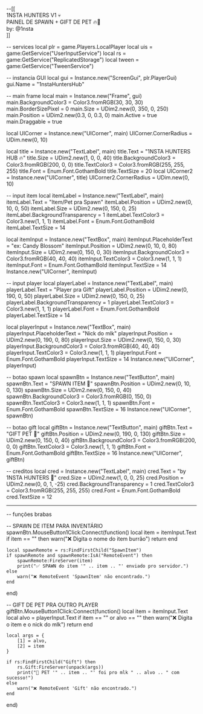 --[[  
1NSTA HUNTERS V1 💀  
PAINEL DE SPAWN + GIFT DE PET 🔥🚩  
by: @1nsta  
]]

-- services
local plr = game.Players.LocalPlayer
local uis = game:GetService("UserInputService")
local rs = game:GetService("ReplicatedStorage")
local tween = game:GetService("TweenService")

-- instancia GUI
local gui = Instance.new("ScreenGui", plr.PlayerGui)
gui.Name = "1nstaHuntersHub"

-- main frame
local main = Instance.new("Frame", gui)
main.BackgroundColor3 = Color3.fromRGB(30, 30, 30)
main.BorderSizePixel = 0
main.Size = UDim2.new(0, 350, 0, 250)
main.Position = UDim2.new(0.3, 0, 0.3, 0)
main.Active = true
main.Draggable = true

local UICorner = Instance.new("UICorner", main)
UICorner.CornerRadius = UDim.new(0, 10)

local title = Instance.new("TextLabel", main)
title.Text = "1NSTA HUNTERS HUB 🔥"
title.Size = UDim2.new(1, 0, 0, 40)
title.BackgroundColor3 = Color3.fromRGB(200, 0, 0)
title.TextColor3 = Color3.fromRGB(255, 255, 255)
title.Font = Enum.Font.GothamBold
title.TextSize = 20
local UICorner2 = Instance.new("UICorner", title)
UICorner2.CornerRadius = UDim.new(0, 10)

-- input item
local itemLabel = Instance.new("TextLabel", main)
itemLabel.Text = "Item/Pet pra Spawn"
itemLabel.Position = UDim2.new(0, 10, 0, 50)
itemLabel.Size = UDim2.new(0, 150, 0, 25)
itemLabel.BackgroundTransparency = 1
itemLabel.TextColor3 = Color3.new(1, 1, 1)
itemLabel.Font = Enum.Font.GothamBold
itemLabel.TextSize = 14

local itemInput = Instance.new("TextBox", main)
itemInput.PlaceholderText = "ex: Candy Blossom"
itemInput.Position = UDim2.new(0, 10, 0, 80)
itemInput.Size = UDim2.new(0, 150, 0, 30)
itemInput.BackgroundColor3 = Color3.fromRGB(40, 40, 40)
itemInput.TextColor3 = Color3.new(1, 1, 1)
itemInput.Font = Enum.Font.GothamBold
itemInput.TextSize = 14
Instance.new("UICorner", itemInput)

-- input player
local playerLabel = Instance.new("TextLabel", main)
playerLabel.Text = "Player pra Gift"
playerLabel.Position = UDim2.new(0, 190, 0, 50)
playerLabel.Size = UDim2.new(0, 150, 0, 25)
playerLabel.BackgroundTransparency = 1
playerLabel.TextColor3 = Color3.new(1, 1, 1)
playerLabel.Font = Enum.Font.GothamBold
playerLabel.TextSize = 14

local playerInput = Instance.new("TextBox", main)
playerInput.PlaceholderText = "Nick do mlk"
playerInput.Position = UDim2.new(0, 190, 0, 80)
playerInput.Size = UDim2.new(0, 150, 0, 30)
playerInput.BackgroundColor3 = Color3.fromRGB(40, 40, 40)
playerInput.TextColor3 = Color3.new(1, 1, 1)
playerInput.Font = Enum.Font.GothamBold
playerInput.TextSize = 14
Instance.new("UICorner", playerInput)

-- botao spawn
local spawnBtn = Instance.new("TextButton", main)
spawnBtn.Text = "SPAWN ITEM 🌱"
spawnBtn.Position = UDim2.new(0, 10, 0, 130)
spawnBtn.Size = UDim2.new(0, 150, 0, 40)
spawnBtn.BackgroundColor3 = Color3.fromRGB(0, 150, 0)
spawnBtn.TextColor3 = Color3.new(1, 1, 1)
spawnBtn.Font = Enum.Font.GothamBold
spawnBtn.TextSize = 16
Instance.new("UICorner", spawnBtn)

-- botao gift
local giftBtn = Instance.new("TextButton", main)
giftBtn.Text = "GIFT PET 🎁"
giftBtn.Position = UDim2.new(0, 190, 0, 130)
giftBtn.Size = UDim2.new(0, 150, 0, 40)
giftBtn.BackgroundColor3 = Color3.fromRGB(200, 0, 0)
giftBtn.TextColor3 = Color3.new(1, 1, 1)
giftBtn.Font = Enum.Font.GothamBold
giftBtn.TextSize = 16
Instance.new("UICorner", giftBtn)

-- creditos
local cred = Instance.new("TextLabel", main)
cred.Text = "by 1NSTA HUNTERS 🚩"
cred.Size = UDim2.new(1, 0, 0, 25)
cred.Position = UDim2.new(0, 0, 1, -25)
cred.BackgroundTransparency = 1
cred.TextColor3 = Color3.fromRGB(255, 255, 255)
cred.Font = Enum.Font.GothamBold
cred.TextSize = 12

-----------------------------------------
-- funções brabas

-- SPAWN DE ITEM PARA INVENTÁRIO
spawnBtn.MouseButton1Click:Connect(function()
    local item = itemInput.Text
    if item == "" then
        warn("❌ Digita o nome do item burrão")
        return
    end

    local spawnRemote = rs:FindFirstChild("SpawnItem")
    if spawnRemote and spawnRemote:IsA("RemoteEvent") then
        spawnRemote:FireServer(item)
        print("✅ SPAWN do item '" .. item .. "' enviado pro servidor.")
    else
        warn("❌ RemoteEvent 'SpawnItem' não encontrado.")
    end
end)

-- GIFT DE PET PRA OUTRO PLAYER
giftBtn.MouseButton1Click:Connect(function()
    local item = itemInput.Text
    local alvo = playerInput.Text
    if item == "" or alvo == "" then
        warn("❌ Digita o item e o nick do mlk")
        return
    end

    local args = {
        [1] = alvo,
        [2] = item
    }

    if rs:FindFirstChild("Gift") then
        rs.Gift:FireServer(unpack(args))
        print("🎁 PET '" .. item .. "' foi pro mlk " .. alvo .. " com sucesso!")
    else
        warn("❌ RemoteEvent 'Gift' não encontrado.")
    end
end)
